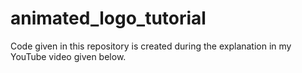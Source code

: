# animated_logo_tutorial
Code given in this repository is created during the explanation in my YouTube video given below.
